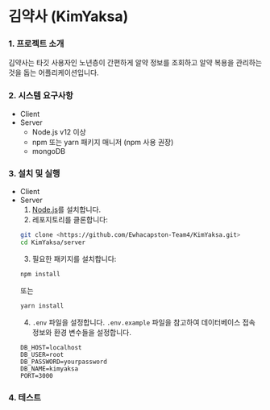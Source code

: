 # 김약사 (KimYaksa) #
### 1. 프로젝트 소개 ###
김약사는 타깃 사용자인 노년층이 간편하게 알약 정보를 조회하고 알약 복용을 관리하는 것을 돕는 어플리케이션입니다. 
### 2. 시스템 요구사항 ###
* Client
* Server
    * Node.js v12 이상
    * npm 또는 yarn 패키지 매니저 (npm 사용 권장)
    * mongoDB
### 3. 설치 및 실행 ###
* Client
* Server
    1. [Node.js](<https://nodejs.org/>)를 설치합니다.
    2. 레포지토리를 클론합니다:
    ```bash
    git clone <https://github.com/Ewhacapston-Team4/KimYaksa.git>
    cd KimYaksa/server
    ```
    3. 필요한 패키지를 설치합니다:
    ```bash
    npm install
    ```
    또는
    ```bash
    yarn install
    ```
    4. `.env` 파일을 설정합니다. `.env.example` 파일을 참고하여 데이터베이스 접속 정보와 환경 변수들을 설정합니다.
    ```plaintext
    DB_HOST=localhost
    DB_USER=root
    DB_PASSWORD=yourpassword
    DB_NAME=kimyaksa
    PORT=3000
    ```


### 4. 테스트 ###
